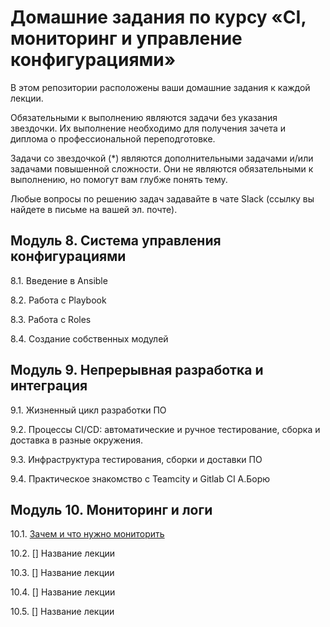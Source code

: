 # Домашние задания по курсу «CI, мониторинг и управление конфигурациями»

В этом репозитории расположены ваши домашние задания к каждой лекции. 

Обязательными к выполнению являются задачи без указания звездочки. Их выполнение необходимо для получения зачета и диплома о профессиональной переподготовке.

Задачи со звездочкой (*) являются дополнительными задачами и/или задачами повышенной сложности. Они не являются обязательными к выполнению, но помогут вам глубже понять тему.

Любые вопросы по решению задач задавайте в чате Slack (ссылку вы найдете в письме на вашей эл. почте).

## Модуль 8. Система управления конфигурациями

8.1. Введение в Ansible

8.2. Работа с Playbook

8.3. Работа с Roles

8.4. Создание собственных модулей


## Модуль 9. Непрерывная разработка и интеграция

9.1. Жизненный цикл разработки ПО  

9.2. Процессы CI/CD: автоматические и ручное тестирование, сборка и доставка в разные окружения.

9.3. Инфраструктура тестирования, сборки и доставки ПО

9.4. Практическое знакомство с Teamcity и Gitlab CI   А.Борю


## Модуль 10. Мониторинг и логи

10.1. [Зачем и что нужно мониторить](./10-monitoring-01-base/README.md)

10.2. [] Название лекции

10.3. [] Название лекции

10.4. [] Название лекции

10.5. [] Название лекции
